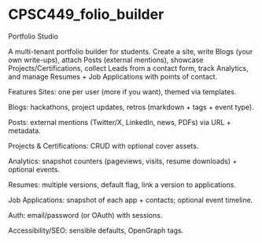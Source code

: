 # CPSC449_folio_builder
Portfolio Studio

A multi-tenant portfolio builder for students. Create a site, write Blogs (your own write-ups), attach Posts (external mentions), showcase Projects/Certifications, collect Leads from a contact form, track Analytics, and manage Resumes + Job Applications with points of contact.

Features
Sites: one per user (more if you want), themed via templates.

Blogs: hackathons, project updates, retros (markdown + tags + event type).

Posts: external mentions (Twitter/X, LinkedIn, news, PDFs) via URL + metadata.

Projects & Certifications: CRUD with optional cover assets.

Analytics: snapshot counters (pageviews, visits, resume downloads) + optional events.

Resumes: multiple versions, default flag, link a version to applications.

Job Applications: snapshot of each app + contacts; optional event timeline.

Auth: email/password (or OAuth) with sessions.

Accessibility/SEO: sensible defaults, OpenGraph tags.
